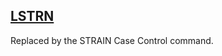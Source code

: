 ## [LSTRN](https://help.hexagonmi.com/bundle/MSC_Nastran_2022.4/page/Nastran_Combined_Book/qrg/parameters/TOC.LSTRN.xhtml)

Replaced by the STRAIN Case Control command.

